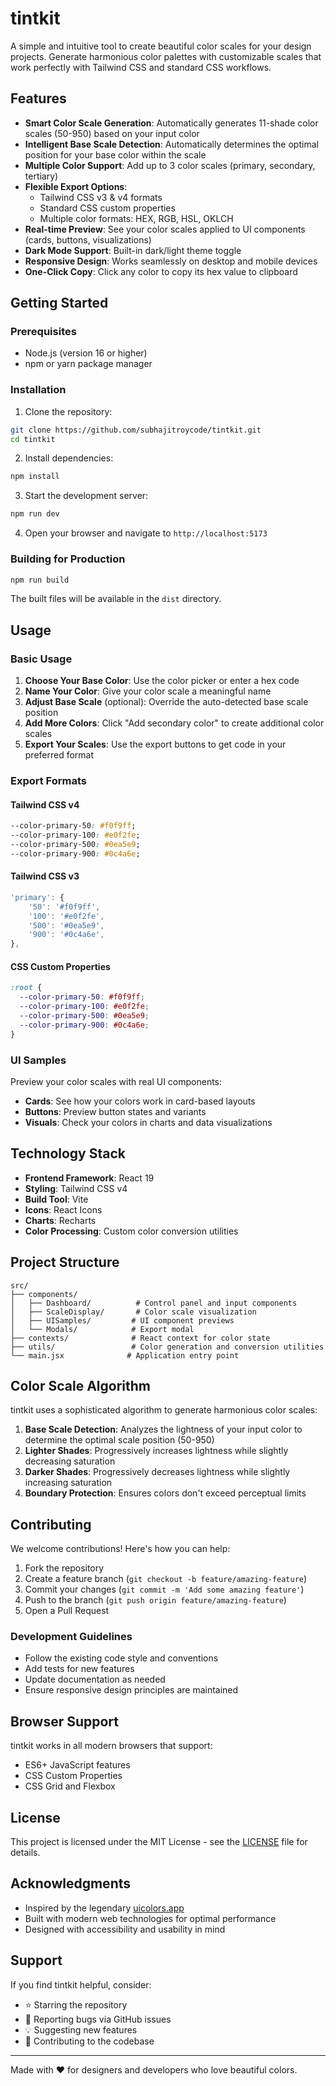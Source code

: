# tintkit

A simple and intuitive tool to create beautiful color scales for your design projects. Generate harmonious color palettes with customizable scales that work perfectly with Tailwind CSS and standard CSS workflows.

## Features

- **Smart Color Scale Generation**: Automatically generates 11-shade color scales (50-950) based on your input color
- **Intelligent Base Scale Detection**: Automatically determines the optimal position for your base color within the scale
- **Multiple Color Support**: Add up to 3 color scales (primary, secondary, tertiary)
- **Flexible Export Options**:
  - Tailwind CSS v3 & v4 formats
  - Standard CSS custom properties
  - Multiple color formats: HEX, RGB, HSL, OKLCH
- **Real-time Preview**: See your color scales applied to UI components (cards, buttons, visualizations)
- **Dark Mode Support**: Built-in dark/light theme toggle
- **Responsive Design**: Works seamlessly on desktop and mobile devices
- **One-Click Copy**: Click any color to copy its hex value to clipboard

## Getting Started

### Prerequisites

- Node.js (version 16 or higher)
- npm or yarn package manager

### Installation

1. Clone the repository:
```bash
git clone https://github.com/subhajitroycode/tintkit.git
cd tintkit
```

2. Install dependencies:
```bash
npm install
```

3. Start the development server:
```bash
npm run dev
```

4. Open your browser and navigate to `http://localhost:5173`

### Building for Production

```bash
npm run build
```

The built files will be available in the `dist` directory.

## Usage

### Basic Usage

1. **Choose Your Base Color**: Use the color picker or enter a hex code
2. **Name Your Color**: Give your color scale a meaningful name
3. **Adjust Base Scale** (optional): Override the auto-detected base scale position
4. **Add More Colors**: Click "Add secondary color" to create additional color scales
5. **Export Your Scales**: Use the export buttons to get code in your preferred format

### Export Formats

#### Tailwind CSS v4
```css
--color-primary-50: #f0f9ff;
--color-primary-100: #e0f2fe;
--color-primary-500: #0ea5e9;
--color-primary-900: #0c4a6e;
```

#### Tailwind CSS v3
```javascript
'primary': {
    '50': '#f0f9ff',
    '100': '#e0f2fe',
    '500': '#0ea5e9',
    '900': '#0c4a6e',
},
```

#### CSS Custom Properties
```css
:root {
  --color-primary-50: #f0f9ff;
  --color-primary-100: #e0f2fe;
  --color-primary-500: #0ea5e9;
  --color-primary-900: #0c4a6e;
}
```

### UI Samples

Preview your color scales with real UI components:
- **Cards**: See how your colors work in card-based layouts
- **Buttons**: Preview button states and variants
- **Visuals**: Check your colors in charts and data visualizations

## Technology Stack

- **Frontend Framework**: React 19
- **Styling**: Tailwind CSS v4
- **Build Tool**: Vite
- **Icons**: React Icons
- **Charts**: Recharts
- **Color Processing**: Custom color conversion utilities

## Project Structure

```
src/
├── components/
│   ├── Dashboard/          # Control panel and input components
│   ├── ScaleDisplay/       # Color scale visualization
│   ├── UISamples/         # UI component previews
│   └── Modals/            # Export modal
├── contexts/              # React context for color state
├── utils/                 # Color generation and conversion utilities
└── main.jsx              # Application entry point
```

## Color Scale Algorithm

tintkit uses a sophisticated algorithm to generate harmonious color scales:

1. **Base Scale Detection**: Analyzes the lightness of your input color to determine the optimal scale position (50-950)
2. **Lighter Shades**: Progressively increases lightness while slightly decreasing saturation
3. **Darker Shades**: Progressively decreases lightness while slightly increasing saturation
4. **Boundary Protection**: Ensures colors don't exceed perceptual limits

## Contributing

We welcome contributions! Here's how you can help:

1. Fork the repository
2. Create a feature branch (`git checkout -b feature/amazing-feature`)
3. Commit your changes (`git commit -m 'Add some amazing feature'`)
4. Push to the branch (`git push origin feature/amazing-feature`)
5. Open a Pull Request

### Development Guidelines

- Follow the existing code style and conventions
- Add tests for new features
- Update documentation as needed
- Ensure responsive design principles are maintained

## Browser Support

tintkit works in all modern browsers that support:
- ES6+ JavaScript features
- CSS Custom Properties
- CSS Grid and Flexbox

## License

This project is licensed under the MIT License - see the [LICENSE](LICENSE) file for details.

## Acknowledgments

- Inspired by the legendary [uicolors.app](https://uicolors.app)
- Built with modern web technologies for optimal performance
- Designed with accessibility and usability in mind

## Support

If you find tintkit helpful, consider:
- ⭐ Starring the repository
- 🐛 Reporting bugs via GitHub issues
- 💡 Suggesting new features
- 🤝 Contributing to the codebase

---

Made with ❤️ for designers and developers who love beautiful colors.